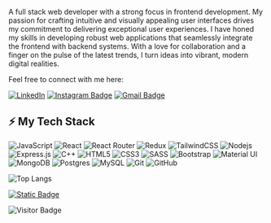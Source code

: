 

A full stack web developer with a strong focus in frontend development. My passion for crafting intuitive and visually appealing user interfaces drives my commitment to delivering exceptional user experiences. I have honed my skills in developing robust web applications that seamlessly integrate the frontend with backend systems. With a love for collaboration and a finger on the pulse of the latest trends, I turn ideas into vibrant, modern digital realities.



Feel free to connect with me here:

[![LinkedIn](https://img.shields.io/badge/vikashyadav-%230077B5.svg?style=flat-square&logo=linkedin&logoColor=white)](https://www.linkedin.com/in/yvikash/)
[![Instagram Badge](https://img.shields.io/badge/-yvikash18-purple?style=flat-square&logo=instagram&logoColor=white)](https://instagram.com/yvikash18)
[![Gmail Badge](https://img.shields.io/badge/-yvikash880@gmail.com-c14438?style=flat-square&logo=Gmail&logoColor=white)](mailto:yvikash880@gmail.com)

## ⚡ My Tech Stack

![JavaScript](https://img.shields.io/badge/-JavaScript-black?style=flat-square&logo=javascript)
![React](https://img.shields.io/badge/-React-black?style=flat-square&logo=react)
![React Router](https://img.shields.io/badge/React_Router-CA4245?style=flat-square&logo=react-router&logoColor=white)
![Redux](https://img.shields.io/badge/redux-%23593d88.svg?style=flat-square&logo=redux&logoColor=white)
![TailwindCSS](https://img.shields.io/badge/-TailwindCSS-%231a202c?style=flat-square&logo=tailwind-css)
![Nodejs](https://img.shields.io/badge/-Nodejs-black?style=flat-square&logo=Node.js)
![Express.js](https://img.shields.io/badge/express.js-%23404d59.svg?style=flat-square&logo=express&logoColor=%2361DAFB)
![C++](https://img.shields.io/badge/-C++-00599C?style=flat-square&logo=c)
![HTML5](https://img.shields.io/badge/-HTML5-E34F26?style=flat-square&logo=html5&logoColor=white)
![CSS3](https://img.shields.io/badge/-CSS3-1572B6?style=flat-square&logo=css3)
![SASS](https://img.shields.io/badge/SASS-hotpink.svg?style=flat-square&logo=SASS&logoColor=white)
![Bootstrap](https://img.shields.io/badge/-Bootstrap-563D7C?style=flat-square&logo=bootstrap)
![Material UI](https://img.shields.io/badge/Material%20UI-007FFF?style=flat-square&logo=mui&logoColor=white)
![MongoDB](https://img.shields.io/badge/-MongoDB-black?style=flat-square&logo=mongodb)
![Postgres](https://img.shields.io/badge/postgres-%23316192.svg?style=flat-square&logo=postgresql&logoColor=white)
![MySQL](https://img.shields.io/badge/-MySQL-black?style=flat-square&logo=mysql)
![Git](https://img.shields.io/badge/-Git-black?style=flat-square&logo=git)
![GitHub](https://img.shields.io/badge/-GitHub-181717?style=flat-square&logo=github)

![Top Langs](https://github-readme-stats.vercel.app/api/top-langs/?username=yvikash18&hide=TeX&layout=compact&theme=gruvbox)

[![Static Badge](https://img.shields.io/badge/Checkout%20My%20Portfolio%20Here%3A-vikash.in-darkred?style=for-the-badge)](https://www.vikash.in)

![Visitor Badge](https://visitor-badge.laobi.icu/badge?page_id=yvikash18.yvikash18)
